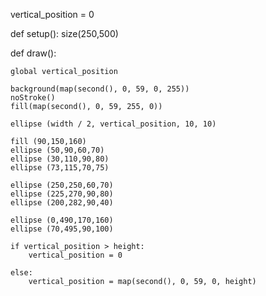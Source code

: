 vertical_position = 0


def setup():
    size(250,500)
    
def draw():

    global vertical_position
    
    background(map(second(), 0, 59, 0, 255))
    noStroke()
    fill(map(second(), 0, 59, 255, 0))
    
    ellipse (width / 2, vertical_position, 10, 10)
    
    fill (90,150,160)
    ellipse (50,90,60,70)
    ellipse (30,110,90,80)
    ellipse (73,115,70,75)
    
    ellipse (250,250,60,70)
    ellipse (225,270,90,80)
    ellipse (200,282,90,40)
    
    ellipse (0,490,170,160)
    ellipse (70,495,90,100)
    
    if vertical_position > height:
        vertical_position = 0
        
    else:
        vertical_position = map(second(), 0, 59, 0, height)
        
